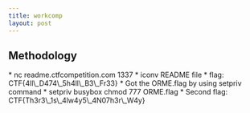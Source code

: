 ```yaml
---
title: workcomp
layout: post
---
```


<h2> Methodology </h2>
* nc readme.ctfcompetition.com 1337
* iconv README file
* flag: CTF{4ll\_D474\_5h4ll\_B3\_Fr33}
* Got the ORME.flag by using setpriv command
* setpriv busybox chmod 777 ORME.flag
* Second flag: CTF{Th3r3\_1s\_4lw4y5\_4N07h3r\_W4y}
